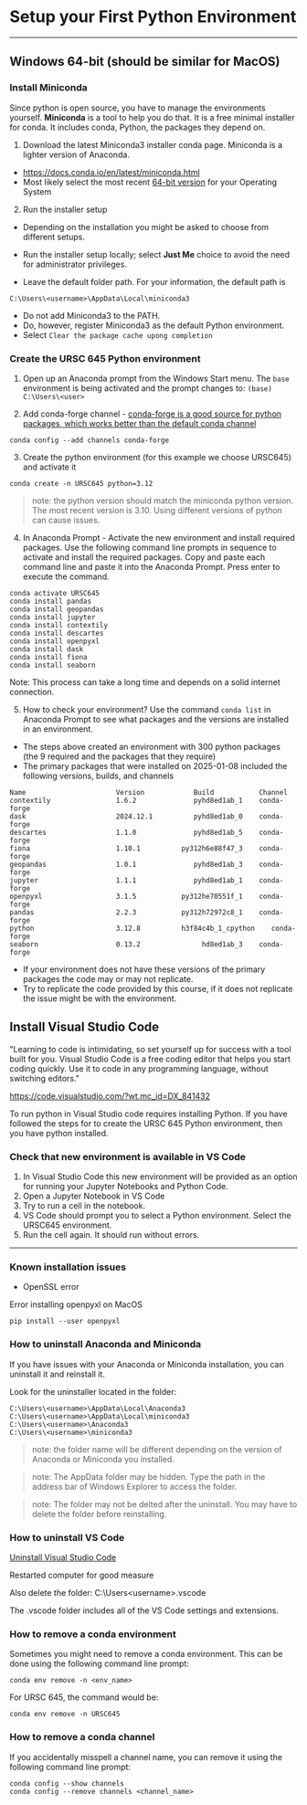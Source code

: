 # Setup your First Python Environment
---

## Windows 64-bit (should be similar for MacOS)

### Install Miniconda
Since python is open source, you have to manage the environments yourself. **Miniconda** is a tool to help you do that. It is a free minimal installer for conda. It includes conda, Python, the packages they depend on.

1. Download the latest Miniconda3 installer conda page. Miniconda is a lighter version of Anaconda.

- https://docs.conda.io/en/latest/miniconda.html
- Most likely select the most recent [64-bit version](https://docs.conda.io/en/latest/miniconda.html) for your Operating System 

2. Run the installer setup
- Depending on the installation you might be asked to choose from different setups.

- Run the installer setup locally; select **Just Me** choice to avoid the need for administrator privileges.

- Leave the default folder path. For your information, the default path is

```
C:\Users\<username>\AppData\Local\miniconda3
```

- Do not add Miniconda3 to the PATH. 
- Do, however, register Miniconda3 as the default Python environment.
- Select `Clear the package cache upong completion`

### Create the URSC 645 Python environment
1. Open up an Anaconda prompt from the Windows Start menu. The `base` environment is being activated and the prompt changes to: `(base) C:\Users\<user>`

2. Add conda-forge channel - [conda-forge is a good source for python packages, which works better than the default conda channel](https://conda-forge.org/docs/user/introduction.html#:~:text=Conda%2Dforge%20is%20a%20community,by%20our%20conda%2Dforge%20organization.)
```
conda config --add channels conda-forge
```

3. Create the python environment (for this example we choose URSC645) and activate it

```
conda create -n URSC645 python=3.12
```

> note: the python version should match the miniconda python version. The most recent version is 3.10. Using different versions of python can cause issues.

4. In Anaconda Prompt - Activate the new environment and install required packages. Use the following command line prompts in sequence to activate and install the required packages. Copy and paste each command line and paste it into the Anaconda Prompt. Press enter to execute the command.

```
conda activate URSC645
conda install pandas
conda install geopandas
conda install jupyter
conda install contextily
conda install descartes
conda install openpyxl
conda install dask
conda install fiona
conda install seaborn
```
Note: This process can take a long time and depends on a solid internet connection.

5. How to check your environment? Use the command `conda list` in Anaconda Prompt to see what packages and the versions are installed in an environment.
- The steps above created an environment with 300 python packages (the 9 required and the packages that they require)
- The primary packages that were installed on 2025-01-08 included the following versions, builds, and channels
```
Name                      Version            Build           Channel
contextily                1.6.2              pyhd8ed1ab_1    conda-forge
dask                      2024.12.1          pyhd8ed1ab_0    conda-forge
descartes                 1.1.0              pyhd8ed1ab_5    conda-forge
fiona                     1.10.1          py312h6e88f47_3    conda-forge
geopandas                 1.0.1              pyhd8ed1ab_3    conda-forge
jupyter                   1.1.1              pyhd8ed1ab_1    conda-forge
openpyxl                  3.1.5           py312he70551f_1    conda-forge
pandas                    2.2.3           py312h72972c8_1    conda-forge
python                    3.12.8          h3f84c4b_1_cpython    conda-forge
seaborn                   0.13.2               hd8ed1ab_3    conda-forge
```
- If your environment does not have these versions of the primary packages the code may or may not replicate. 
- Try to replicate the code provided by this course, if it does not replicate the issue might be with the environment.

## Install Visual Studio Code
"Learning to code is intimidating, so set yourself up for success with a tool built for you. 
Visual Studio Code is a free coding editor that helps you start coding quickly. 
Use it to code in any programming language, without switching editors."

https://code.visualstudio.com/?wt.mc_id=DX_841432

To run python in Visual Studio code requires installing Python. If you have followed the steps for to create the URSC 645 Python environment, then you have python installed.

### Check that new environment is available in VS Code
1. In Visual Studio Code this new environment will be provided as an option for running your Jupyter Notebooks and Python Code.
2. Open a Jupyter Notebook in VS Code
3. Try to run a cell in the notebook.
4. VS Code should prompt you to select a Python environment. Select the URSC645 environment.
5. Run the cell again. It should run without errors.

---
### Known installation issues
- OpenSSL error

Error installing openpyxl on MacOS
```
pip install --user openpyxl
```

### How to uninstall Anaconda and Miniconda
If you have issues with your Anaconda or Miniconda installation, you can uninstall it and reinstall it.

Look for the uninstaller located in the folder:

```
C:\Users\<username>\AppData\Local\Anaconda3
C:\Users\<username>\AppData\Local\miniconda3
C:\Users\<username>\Anaconda3
C:\Users\<username>\miniconda3
```
> note: the folder name will be different depending on the version of Anaconda or Miniconda you installed.

> note: The AppData folder may be hidden. Type the path in the address bar of Windows Explorer to access the folder.

> note: The folder may not be delted after the uninstall. You may have to delete the folder before reinstalling.

### How to uninstall VS Code
[Uninstall Visual Studio Code](https://code.visualstudio.com/docs/setup/uninstall)

Restarted computer for good measure

Also delete the folder:
C:\Users\<username>\.vscode

The .vscode folder includes all of the VS Code settings and extensions.

### How to remove a conda environment
Sometimes you might need to remove a conda environment. This can be done using the following command line prompt:

```
conda env remove -n <env_name>
```
For URSC 645, the command would be:

```
conda env remove -n URSC645
```

### How to remove a conda channel
If you accidentally misspell a channel name, you can remove it using the following command line prompt:

```
conda config --show channels
conda config --remove channels <channel_name>
``` 

